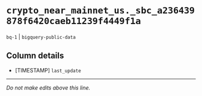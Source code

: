 # `crypto_near_mainnet_us._sbc_a236439878f6420caeb11239f4449f1a`
`bq-1` | `bigquery-public-data`

## Column details
* [TIMESTAMP] `last_update`

-------------------------------------------------------------------------------
*Do not make edits above this line.*
